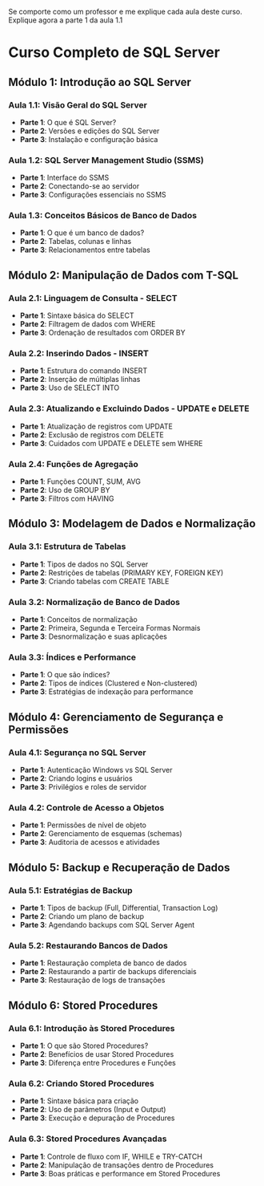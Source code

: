 Se comporte como um professor e me explique cada aula deste curso. 
Explique agora a parte 1 da aula 1.1

# Curso Completo de SQL Server

## Módulo 1: Introdução ao SQL Server

### Aula 1.1: Visão Geral do SQL Server

- **Parte 1**: O que é SQL Server?
- **Parte 2**: Versões e edições do SQL Server
- **Parte 3**: Instalação e configuração básica

### Aula 1.2: SQL Server Management Studio (SSMS)

- **Parte 1**: Interface do SSMS
- **Parte 2**: Conectando-se ao servidor
- **Parte 3**: Configurações essenciais no SSMS

### Aula 1.3: Conceitos Básicos de Banco de Dados

- **Parte 1**: O que é um banco de dados?
- **Parte 2**: Tabelas, colunas e linhas
- **Parte 3**: Relacionamentos entre tabelas

## Módulo 2: Manipulação de Dados com T-SQL

### Aula 2.1: Linguagem de Consulta - SELECT

- **Parte 1**: Sintaxe básica do SELECT
- **Parte 2**: Filtragem de dados com WHERE
- **Parte 3**: Ordenação de resultados com ORDER BY

### Aula 2.2: Inserindo Dados - INSERT

- **Parte 1**: Estrutura do comando INSERT
- **Parte 2**: Inserção de múltiplas linhas
- **Parte 3**: Uso de SELECT INTO

### Aula 2.3: Atualizando e Excluindo Dados - UPDATE e DELETE

- **Parte 1**: Atualização de registros com UPDATE
- **Parte 2**: Exclusão de registros com DELETE
- **Parte 3**: Cuidados com UPDATE e DELETE sem WHERE

### Aula 2.4: Funções de Agregação

- **Parte 1**: Funções COUNT, SUM, AVG
- **Parte 2**: Uso de GROUP BY
- **Parte 3**: Filtros com HAVING

## Módulo 3: Modelagem de Dados e Normalização

### Aula 3.1: Estrutura de Tabelas

- **Parte 1**: Tipos de dados no SQL Server
- **Parte 2**: Restrições de tabelas (PRIMARY KEY, FOREIGN KEY)
- **Parte 3**: Criando tabelas com CREATE TABLE

### Aula 3.2: Normalização de Banco de Dados

- **Parte 1**: Conceitos de normalização
- **Parte 2**: Primeira, Segunda e Terceira Formas Normais
- **Parte 3**: Desnormalização e suas aplicações

### Aula 3.3: Índices e Performance

- **Parte 1**: O que são índices?
- **Parte 2**: Tipos de índices (Clustered e Non-clustered)
- **Parte 3**: Estratégias de indexação para performance

## Módulo 4: Gerenciamento de Segurança e Permissões

### Aula 4.1: Segurança no SQL Server

- **Parte 1**: Autenticação Windows vs SQL Server
- **Parte 2**: Criando logins e usuários
- **Parte 3**: Privilégios e roles de servidor

### Aula 4.2: Controle de Acesso a Objetos

- **Parte 1**: Permissões de nível de objeto
- **Parte 2**: Gerenciamento de esquemas (schemas)
- **Parte 3**: Auditoria de acessos e atividades

## Módulo 5: Backup e Recuperação de Dados

### Aula 5.1: Estratégias de Backup

- **Parte 1**: Tipos de backup (Full, Differential, Transaction Log)
- **Parte 2**: Criando um plano de backup
- **Parte 3**: Agendando backups com SQL Server Agent

### Aula 5.2: Restaurando Bancos de Dados

- **Parte 1**: Restauração completa de banco de dados
- **Parte 2**: Restaurando a partir de backups diferenciais
- **Parte 3**: Restauração de logs de transações

## Módulo 6: Stored Procedures

### Aula 6.1: Introdução às Stored Procedures

- **Parte 1**: O que são Stored Procedures?
- **Parte 2**: Benefícios de usar Stored Procedures
- **Parte 3**: Diferença entre Procedures e Funções

### Aula 6.2: Criando Stored Procedures

- **Parte 1**: Sintaxe básica para criação
- **Parte 2**: Uso de parâmetros (Input e Output)
- **Parte 3**: Execução e depuração de Procedures

### Aula 6.3: Stored Procedures Avançadas

- **Parte 1**: Controle de fluxo com IF, WHILE e TRY-CATCH
- **Parte 2**: Manipulação de transações dentro de Procedures
- **Parte 3**: Boas práticas e performance em Stored Procedures
